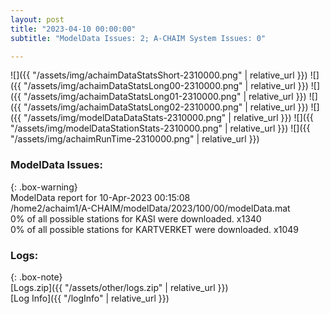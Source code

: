 ```yaml
---
layout: post
title: "2023-04-10 00:00:00"
subtitle: "ModelData Issues: 2; A-CHAIM System Issues: 0"

---
```


![]({{ "/assets/img/achaimDataStatsShort-2310000.png" | relative_url }})
![]({{ "/assets/img/achaimDataStatsLong00-2310000.png" | relative_url }})
![]({{ "/assets/img/achaimDataStatsLong01-2310000.png" | relative_url }})
![]({{ "/assets/img/achaimDataStatsLong02-2310000.png" | relative_url }})
![]({{ "/assets/img/modelDataDataStats-2310000.png" | relative_url }})
![]({{ "/assets/img/modelDataStationStats-2310000.png" | relative_url }})
![]({{ "/assets/img/achaimRunTime-2310000.png" | relative_url }})


### ModelData Issues:  
  
{: .box-warning}  
 ModelData report for 10-Apr-2023 00:15:08   
 /home2/achaim1/A-CHAIM/modelData/2023/100/00/modelData.mat   
 0% of all possible stations for KASI were downloaded. x1340   
 0% of all possible stations for KARTVERKET were downloaded. x1049   
  


### Logs:  
  
{: .box-note}  
[Logs.zip]({{ "/assets/other/logs.zip" | relative_url }})  
[Log Info]({{ "/logInfo" | relative_url }})  

